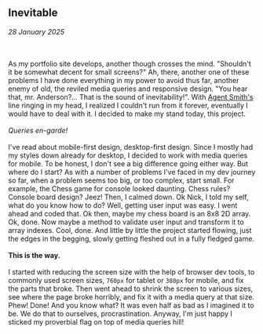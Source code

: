 ## Inevitable

_28 January 2025_

\
\
As my portfolio site develops, another though crosses the mind. "Shouldn't it be somewhat decent for small screens?" Ah, there, another one of these problems I have done everything in my power to avoid thus far, another enemy of old, the reviled media queries and responsive design. "You hear that, mr. Anderson?... That is the sound of inevitability!". With [Agent Smith's](https://www.youtube.com/watch?v=kIbEj1CIpuU&t=7s) line ringing in my head, I realized I couldn't run from it forever, eventually I would have to deal with it. I decided to make my stand today, this project.
\
\
_Queries en-garde!_
\
\
I've read about mobile-first design, desktop-first design. Since I mostly had my styles down already for desktop, I decided to work with media queries for mobile. To be honest, I don't see a big difference going either way. But where do I start? As with a number of problems I've faced in my dev journey so far, when a problem seems too big, or too complex, start small. For example, the Chess game for console looked daunting. Chess rules? Console board design? Jeez! Then, I calmed down. Ok Nick, I told my self, what do you know how to do? Well, getting user input was easy. I went ahead and coded that. Ok then, maybe my chess board is an 8x8 2D array. Ok, done. Now maybe a method to validate user input and transform it to array indexes. Cool, done. And little by little the project started flowing, just the edges in the begging, slowly getting fleshed out in a fully fledged game.
\
\
**This is the way.**
\
\
I started with reducing the screen size with the help of browser dev tools, to commonly used screen sizes, `760px` for tablet or `380px` for mobile, and fix the parts that broke. Then went ahead to shrink the screen to various sizes, see where the page broke horribly, and fix it with a media query at that size. Phew! Done! And you know what? It was even half as bad as I imagined it to be. We do that to ourselves, procrastination. Anyway, I'm just happy I sticked my proverbial flag on top of media queries hill!
